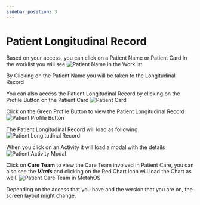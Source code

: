 ```yaml
---
sidebar_position: 3
---
```


# Patient Longitudinal Record

Based on your access, you can click on a Patient Name or Patient Card
In the worklist you will see
![Patient Name in the Worklist](https://res.cloudinary.com/teleopdassets/image/upload/v1642125642/Guide/Patient_Name_in_the_Worklist_dzsfsc.png)

By Clicking on the Patient Name you will be taken to the Longitudinal Record

You can also access the Patient Longitudinal Record by clicking on the Profile Button on the Patient Card
![Patient Card](https://res.cloudinary.com/teleopdassets/image/upload/v1642125642/Guide/Patient_Card_dqbapf.png)

Click on the Green Profile Button to view the Patient Longitudinal Record ![Patient Profile Button](https://res.cloudinary.com/teleopdassets/image/upload/v1642126333/Guide/Profile_Button_on_Patient_Card_nob6rz.png)

The Patient Longitudinal Record will load as following
![Patient Longitudinal Record](https://res.cloudinary.com/teleopdassets/image/upload/v1642126197/Guide/Patient_Longitudinal_Record_in_MetahOS_u9lazw.png)

When you click on an Activity it will load a modal with the details
![Patient Activity Modal](https://res.cloudinary.com/teleopdassets/image/upload/v1642126676/Guide/Patient_Activity_Modal_in_MetahOS_jhs3ed.png)

Click on **Care Team** to view the Care Team involved in Patient Care, you can also see the **_Vitals_** and clicking on the Red Chart icon will load the Chart as well.
![Patient Care Team in MetahOS](https://res.cloudinary.com/teleopdassets/image/upload/v1642126637/Guide/Patient_Care_Team_in_MetahOS_erhq5w.png)

Depending on the access that you have and the version that you are on, the screen layout might change.
